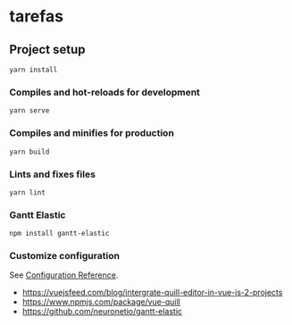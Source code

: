# tarefas

## Project setup
```
yarn install
```

### Compiles and hot-reloads for development
```
yarn serve
```

### Compiles and minifies for production
```
yarn build
```

### Lints and fixes files
```
yarn lint
```

### Gantt Elastic
```
npm install gantt-elastic
```

### Customize configuration
See [Configuration Reference](https://cli.vuejs.org/config/).

- https://vuejsfeed.com/blog/intergrate-quill-editor-in-vue-js-2-projects
- https://www.npmjs.com/package/vue-quill
- https://github.com/neuronetio/gantt-elastic

